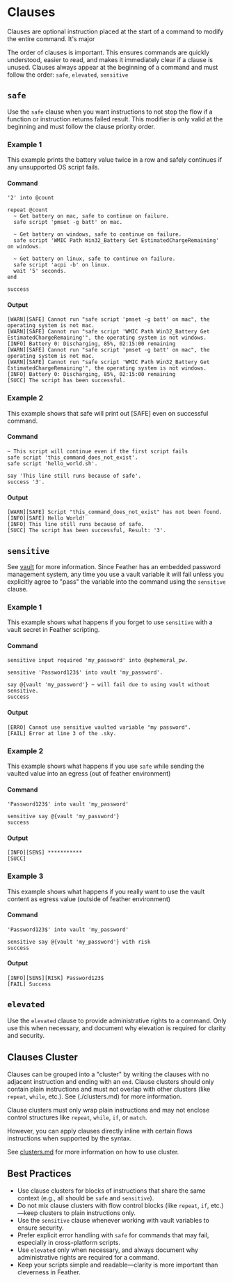 # Clauses

Clauses are optional instruction placed at the start of a command to modify the entire command. It's major

The order of clauses is important. This ensures commands are quickly understood, easier to read, and makes it immediately clear if a clause is unused. Clauses always appear at the beginning of a command and must follow the order: `safe`, `elevated`, `sensitive`

## `safe`

Use the `safe` clause when you want instructions to not stop the flow if a function or instruction returns failed result. This modifier is only valid at the beginning and must follow the clause priority order.

### Example 1

This example prints the battery value twice in a row and safely continues if any unsupported OS script fails.

#### Command

```sky
'2' into @count

repeat @count
  ~ Get battery on mac, safe to continue on failure.
  safe script 'pmset -g batt' on mac.

  ~ Get battery on windows, safe to continue on failure.
  safe script 'WMIC Path Win32_Battery Get EstimatedChargeRemaining' on windows.

  ~ Get battery on linux, safe to continue on failure.
  safe script 'acpi -b' on linux.
  wait '5' seconds.
end

success
```

#### Output

```
[WARN][SAFE] Cannot run "safe script 'pmset -g batt' on mac", the operating system is not mac.
[WARN][SAFE] Cannot run "safe script 'WMIC Path Win32_Battery Get EstimatedChargeRemaining'", the operating system is not windows.
[INFO] Battery 0: Discharging, 85%, 02:15:00 remaining
[WARN][SAFE] Cannot run "safe script 'pmset -g batt' on mac", the operating system is not mac.
[WARN][SAFE] Cannot run "safe script 'WMIC Path Win32_Battery Get EstimatedChargeRemaining'", the operating system is not windows.
[INFO] Battery 0: Discharging, 85%, 02:15:00 remaining
[SUCC] The script has been successful.
```

### Example 2

This example shows that safe will print out [SAFE] even on successful command.

#### Command

```sky
~ This script will continue even if the first script fails
safe script 'this_command_does_not_exist'.
safe script 'hello_world.sh'.

say 'This line still runs because of safe'.
success '3'.
```

#### Output

```
[WARN][SAFE] Script "this_command_does_not_exist" has not been found.
[INFO][SAFE] Hello World!
[INFO] This line still runs because of safe.
[SUCC] The script has been successful, Result: '3'.
```

## `sensitive`

See [vault](../vault.md) for more information. Since Feather has an embedded password management system, any time you use a vault variable it will fail unless you explicitly agree to "pass" the variable into the command using the `sensitive` clause.

### Example 1

This example shows what happens if you forget to use `sensitive` with a vault secret in Feather scripting.

#### Command

```sky
sensitive input required 'my_password' into @ephemeral_pw.
```

```sky
sensitive 'Password123$' into vault 'my_password'.

say @{vault 'my_password'} ~ will fail due to using vault without sensitive.
success
```

#### Output

```
[ERRO] Cannot use sensitive vaulted variable "my password".
[FAIL] Error at line 3 of the .sky.
```

### Example 2

This example shows what happens if you use `safe` while sending the vaulted value into an egress (out of feather environment)

#### Command

```sky
'Password123$' into vault 'my_password'

sensitive say @{vault 'my_password'}
success
```

#### Output

```
[INFO][SENS] ***********
[SUCC]
```

### Example 3

This example shows what happens if you really want to use the vault content as egress value (outside of feather environment)

#### Command

```sky
'Password123$' into vault 'my_password'

sensitive say @{vault 'my_password'} with risk
success
```

#### Output

```
[INFO][SENS][RISK] Password123$
[FAIL] Success
```

## `elevated`

Use the `elevated` clause to provide administrative rights to a command. Only use this when necessary, and document why elevation is required for clarity and security.

## Clauses Cluster

Clauses can be grouped into a "cluster" by writing the clauses with no adjacent instruction and ending with an `end`. Clause clusters should only contain plain instructions and must not overlap with other clusters (like `repeat`, `while`, etc.). See (./clusters.md) for more information.

Clause clusters must only wrap plain instructions and may not enclose control structures like `repeat`, `while`, `if`, or `match`.

However, you can apply clauses directly inline with certain flows instructions when supported by the syntax.

See [clusters.md](clusters.md) for more information on how to use cluster.

## Best Practices

- Use clause clusters for blocks of instructions that share the same context (e.g., all should be `safe` and `sensitive`).
- Do not mix clause clusters with flow control blocks (like `repeat`, `if`, etc.)—keep clusters to plain instructions only.
- Use the `sensitive` clause whenever working with vault variables to ensure security.
- Prefer explicit error handling with `safe` for commands that may fail, especially in cross-platform scripts.
- Use `elevated` only when necessary, and always document why administrative rights are required for a command.
- Keep your scripts simple and readable—clarity is more important than cleverness in Feather.
